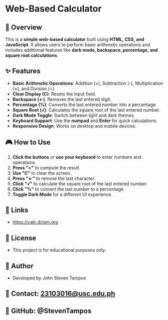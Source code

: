 # Web-Based Calculator

## 📌 Overview
This is a **simple web-based calculator** built using **HTML, CSS, and JavaScript**. It allows users to perform basic arithmetic operations and includes additional features like **dark mode, backspace, percentage, and square root calculations**.

## ✨ Features
- **Basic Arithmetic Operations**: Addition (+), Subtraction (-), Multiplication (×), and Division (÷).
- **Clear Display (C)**: Resets the input field.
- **Backspace (←)**: Removes the last entered digit.
- **Percentage (%)**: Converts the last entered number into a percentage.
- **Square Root (√)**: Calculates the square root of the last entered number.
- **Dark Mode Toggle**: Switch between light and dark themes.
- **Keyboard Support**: Use the **numpad** and **Enter** for quick calculations.
- **Responsive Design**: Works on desktop and mobile devices.

## 🎮 How to Use
1. **Click the buttons** or **use your keyboard** to enter numbers and operations.
2. **Press "="** to compute the result.
3. **Use "C"** to clear the screen.
4. **Press "←"** to remove the last character.
5. **Click "√"** to calculate the square root of the last entered number.
6. **Click "%"** to convert the last number to a percentage.
7. **Toggle Dark Mode** for a different UI experience.

## 🔗 Links
- https://calc.dcism.org

## 📜 License
- This project is for educational purposes only.

## 📌 Author
- Developed by John Steven Tampos
## 📧 Contact: 23103016@usc.edu.ph
## 🔗 GitHub: @StevenTampos
